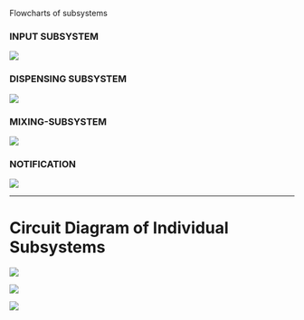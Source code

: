 Flowcharts of subsystems

### INPUT SUBSYSTEM
![](https://github.com/f-division-2019-2020-odd/Repo-03/blob/master/INPUT.jpg?raw=true)

### DISPENSING SUBSYSTEM
![](https://github.com/f-division-2019-2020-odd/Repo-03/blob/master/DISPENSING-SUBSYSTEM.jpg?raw=true)


### MIXING-SUBSYSTEM
![](https://github.com/f-division-2019-2020-odd/Repo-03/blob/master/MIXING-SUBSYSTEM.jpg?raw=true)


### NOTIFICATION
![](https://github.com/f-division-2019-2020-odd/Repo-03/blob/master/NOTIFICATION.jpg?raw=true)

***
# Circuit Diagram of Individual Subsystems


![](https://github.com/f-division-2019-2020-odd/Repo-03/blob/master/WhatsApp%20Image%202019-10-15%20at%2015.54.30(1).jpeg?raw=true)



![](https://github.com/f-division-2019-2020-odd/Repo-03/blob/master/WhatsApp%20Image%202019-10-15%20at%2015.54.30.jpeg?raw=true)


![](https://github.com/f-division-2019-2020-odd/Repo-03/blob/master/WhatsApp%20Image%202019-10-15%20at%2015.54.29.jpeg?raw=true)

